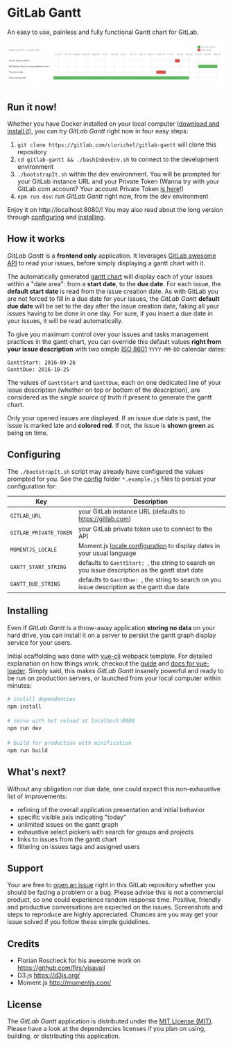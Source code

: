 # GitLab Gantt

An easy to use, painless and fully functional Gantt chart for GitLab.

![GitLab Gantt](preview.png)


## Run it now!

Whether you have Docker installed on your local computer ([download and install it](https://www.docker.com/products/docker)), you can try _GitLab Gantt_ right now in four easy steps:

1. `git clone https://gitlab.com/clorichel/gitlab-gantt` will clone this repository
1. `cd gitlab-gantt && ./bashInDevEnv.sh` to connect to the development environment
1. `./bootstrapIt.sh` within the dev environment. You will be prompted for your GitLab instance URL and your Private Token (Wanna try with your GitLab.com account? Your account Private Token [is here](https://gitlab.com/profile/account)!)
1. `npm run dev`: run _GitLab Gantt_ right now, from the dev environment

Enjoy it on http://localhost:8080/! You may also read about the long version through [configuring](#configuring) and [installing](#installing).

## How it works

_GitLab Gantt_ is a **frontend only** application. It leverages [GitLab awesome API](https://gitlab.com/help/api/README.md) to read your issues, before simply displaying a gantt chart with it.

The automatically generated [gantt chart](https://en.wikipedia.org/wiki/Gantt_chart) will display each of your issues within a "date area": from a **start date**, to the **due date**. For each issue, the **default start date** is read from the issue creation date. As with GitLab you are not forced to fill in a due date for your issues, the _GitLab Gantt_ **default due date** will be set to the day after the issue creation date, faking all your issues having to be done in one day. For sure, if you insert a due date in your issues, it will be read automatically.

To give you maximum control over your issues and tasks management practices in the gantt chart, you can override this default values **right from your issue description** with two simple [ISO 8601](https://en.wikipedia.org/wiki/ISO_8601#Calendar_dates) `YYYY-MM-DD` calendar dates:

```
GanttStart: 2016-09-26
GanttDue: 2016-10-25
```

The values of `GanttStart` and `GanttDue`, each on one dedicated line of your issue description (whether on top or bottom of the description), are considered as the _single source of truth_ if present to generate the gantt chart.

Only your opened issues are displayed. If an issue due date is past, the issue is marked late and **colored red**. If not, the issue is **shown green** as being on time.

## Configuring

The `./bootstrapIt.sh` script may already have configured the values prompted for you. See the [config](config) folder `*.example.js` files to persist your configuration for:

| Key                    | Description                                                                                                |
|------------------------|------------------------------------------------------------------------------------------------------------|
| `GITLAB_URL`           | your GitLab instance URL (defaults to https://gitlab.com)                                                  |
| `GITLAB_PRIVATE_TOKEN` | your GitLab private token use to connect to the API                                                        |
| `MOMENTJS_LOCALE`      | Moment.js [locale configuration](http://momentjs.com/docs/#/i18n/) to display dates in your usual language |
| `GANTT_START_STRING`   | defaults to `GanttStart: `, the string to search on you issue description as the gantt start date          |
| `GANTT_DUE_STRING`     | defaults to `GanttDue: `, the string to search on you issue description as the gantt due date              |

## Installing

Even if _GitLab Gantt_ is a throw-away application **storing no data** on your hard drive, you can install it on a server to persist the gantt graph display service for your users.

Initial scaffolding was done with [vue-cli](https://github.com/vuejs/vue-cli) webpack template. For detailed explanation on how things work, checkout the [guide](http://vuejs-templates.github.io/webpack/) and [docs for vue-loader](http://vuejs.github.io/vue-loader). Simply said, this makes _GitLab Gantt_ insanely powerful and ready to be run on production servers, or launched from your local computer within minutes:

``` bash
# install dependencies
npm install

# serve with hot reload at localhost:8080
npm run dev

# build for production with minification
npm run build
```

## What's next?

Without any obligation nor due date, one could expect this non-exhaustive list of improvements:

- refining of the overall application presentation and initial behavior
- specific visible axis indicating "today"
- unlimited issues on the gantt graph
- exhaustive select pickers with search for groups and projects
- links to issues from the gantt chart
- filtering on issues tags and assigned users


## Support

Your are free to [open an issue](https://gitlab.com/clorichel/gitlab-gantt/issues/new) right in this GitLab repository whether you should be facing a problem or a bug. Please advise this is not a commercial product, so one could experience random response time. Positive, friendly and productive conversations are expected on the issues. Screenshots and steps to reproduce are highly appreciated. Chances are you may get your issue solved if you follow these simple guidelines.

## Credits

- Florian Roscheck for his awesome work on https://github.com/flrs/visavail
- D3.js https://d3js.org/
- Moment.js http://momentjs.com/

## License

The _GitLab Gantt_ application is distributed under the [MIT License (MIT)](LICENSE). Please have a look at the dependencies licenses if you plan on using, building, or distributing this application.